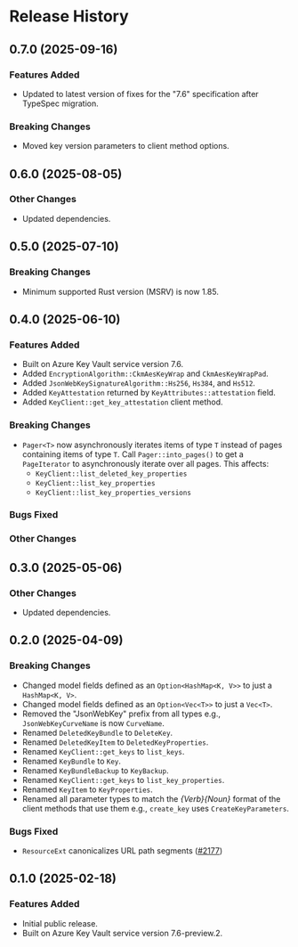 # Release History

## 0.7.0 (2025-09-16)

### Features Added

- Updated to latest version of fixes for the "7.6" specification after TypeSpec migration.

### Breaking Changes

- Moved key version parameters to client method options.

## 0.6.0 (2025-08-05)

### Other Changes

- Updated dependencies.

## 0.5.0 (2025-07-10)

### Breaking Changes

- Minimum supported Rust version (MSRV) is now 1.85.

## 0.4.0 (2025-06-10)

### Features Added

- Built on Azure Key Vault service version 7.6.
- Added `EncryptionAlgorithm::CkmAesKeyWrap` and `CkmAesKeyWrapPad`.
- Added `JsonWebKeySignatureAlgorithm::Hs256`, `Hs384`, and `Hs512`.
- Added `KeyAttestation` returned by `KeyAttributes::attestation` field.
- Added `KeyClient::get_key_attestation` client method.

### Breaking Changes

- `Pager<T>` now asynchronously iterates items of type `T` instead of pages containing items of type `T`. Call `Pager::into_pages()` to get a `PageIterator` to asynchronously iterate over all pages. This affects:
  - `KeyClient::list_deleted_key_properties`
  - `KeyClient::list_key_properties`
  - `KeyClient::list_key_properties_versions`

### Bugs Fixed

### Other Changes

## 0.3.0 (2025-05-06)

### Other Changes

- Updated dependencies.

## 0.2.0 (2025-04-09)

### Breaking Changes

- Changed model fields defined as an `Option<HashMap<K, V>>` to just a `HashMap<K, V>`.
- Changed model fields defined as an `Option<Vec<T>>` to just a `Vec<T>`.
- Removed the "JsonWebKey" prefix from all types e.g., `JsonWebKeyCurveName` is now `CurveName`.
- Renamed `DeletedKeyBundle` to `DeleteKey`.
- Renamed `DeletedKeyItem` to `DeletedKeyProperties`.
- Renamed `KeyClient::get_keys` to `list_keys`.
- Renamed `KeyBundle` to `Key`.
- Renamed `KeyBundleBackup` to `KeyBackup`.
- Renamed `KeyClient::get_keys` to `list_key_properties`.
- Renamed `KeyItem` to `KeyProperties`.
- Renamed all parameter types to match the *{Verb}{Noun}* format of the client methods that use them e.g., `create_key` uses `CreateKeyParameters`.

### Bugs Fixed

- `ResourceExt` canonicalizes URL path segments ([#2177](https://github.com/Azure/azure-sdk-for-rust/issues/2177))

## 0.1.0 (2025-02-18)

### Features Added

- Initial public release.
- Built on Azure Key Vault service version 7.6-preview.2.
